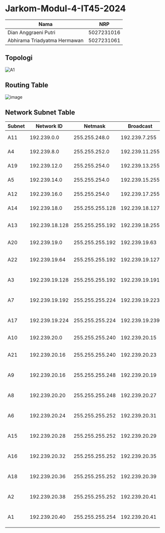 # Jarkom-Modul-4-IT45-2024

|           Nama               |     NRP    |
|            --                |     --     |
| Dian Anggraeni Putri         | 5027231016 |
| ⁠Abhirama Triadyatma Hermawan | 5027231061 |

## Topologi
![A1](https://github.com/user-attachments/assets/74184dea-7b3d-4428-92f1-ccf7172e1f66)

## Routing Table
![image](https://github.com/user-attachments/assets/128770a5-ee4c-4c30-a884-373f3d9f28ff)

## Network Subnet Table
| **Subnet** | **Network ID**    | **Netmask**       | **Broadcast**     | **Range IP**                  |
|------------|-------------------|-------------------|-------------------|-------------------------------|
| A11        | 192.239.0.0       | 255.255.248.0     | 192.239.7.255     | 192.239.0.1 - 192.239.7.254   |
| A4         | 192.239.8.0       | 255.255.252.0     | 192.239.11.255    | 192.239.8.1 - 192.239.11.254  |
| A19        | 192.239.12.0      | 255.255.254.0     | 192.239.13.255    | 192.239.12.1 - 192.239.13.254 |
| A5         | 192.239.14.0      | 255.255.254.0     | 192.239.15.255    | 192.239.14.1 - 192.239.15.254 |
| A12        | 192.239.16.0      | 255.255.254.0     | 192.239.17.255    | 192.239.16.1 - 192.239.17.254 |
| A14        | 192.239.18.0      | 255.255.255.128   | 192.239.18.127    | 192.239.18.1 - 192.239.18.126 |
| A13        | 192.239.18.128    | 255.255.255.192   | 192.239.18.255    | 192.239.18.129 - 192.239.18.254 |
| A20        | 192.239.19.0      | 255.255.255.192   | 192.239.19.63     | 192.239.19.1 - 192.239.19.62  |
| A22        | 192.239.19.64     | 255.255.255.192   | 192.239.19.127    | 192.239.19.65 - 192.239.19.126 |
| A3         | 192.239.19.128    | 255.255.255.192   | 192.239.19.191    | 192.239.19.129 - 192.239.19.190 |
| A7         | 192.239.19.192    | 255.255.255.224   | 192.239.19.223    | 192.239.19.193 - 192.239.19.222 |
| A17        | 192.239.19.224    | 255.255.255.224   | 192.239.19.239    | 192.239.19.225 - 192.239.19.238 |
| A10        | 192.239.20.0      | 255.255.255.240   | 192.239.20.15     | 192.239.20.1 - 192.239.20.14  |
| A21        | 192.239.20.16     | 255.255.255.240   | 192.239.20.23     | 192.239.20.17 - 192.239.20.22 |
| A9         | 192.239.20.16     | 255.255.255.248   | 192.239.20.19     | 192.239.20.18 - 192.239.20.18 |
| A8         | 192.239.20.20     | 255.255.255.248   | 192.239.20.27     | 192.239.20.21 - 192.239.20.27 |
| A6         | 192.239.20.24     | 255.255.255.252   | 192.239.20.31     | 192.239.20.25 - 192.239.20.30 |
| A15        | 192.239.20.28     | 255.255.255.252   | 192.239.20.29     | 192.239.20.29 - 192.239.20.29 |
| A16        | 192.239.20.32     | 255.255.255.252   | 192.239.20.35     | 192.239.20.33 - 192.239.20.34 |
| A18        | 192.239.20.36     | 255.255.255.252   | 192.239.20.39     | 192.239.20.37 - 192.239.20.39 |
| A2         | 192.239.20.38     | 255.255.255.252   | 192.239.20.41     | 192.239.20.39 - 192.239.20.40 |
| A1         | 192.239.20.40     | 255.255.255.254   | 192.239.20.41     | 192.239.20.41 - 192.239.20.41 |



